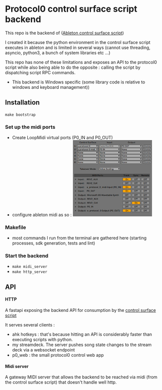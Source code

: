 # Protocol0 control surface script backend

This repo is the backend of ([Ableton control surface script](https://github.com/lebrunthibault/Protocol0-Ableton-Surface-Script))

I created it because the python environment in the control surface script executes in ableton and is limited in several
ways
(cannot use threading, asyncio, python3, a bunch of system libraries etc ...)

This repo has none of these limitations and exposes an API to the protocol0 script 
while also being able to do the opposite : 
calling the script by dispatching script RPC commands.

- This backend is Windows specific (some library code is relative to windows and keyboard management))

## Installation

`make bootstrap`

### Set up the midi ports
- Create LoopMidi virtual ports (P0_IN and P0_OUT)
- configure ableton midi as so :
    <img width="260px" src="https://raw.githubusercontent.com/lebrunthibault/Protocol-0-backend/master/doc/img/ableton_midi_config.PNG?sanitize=true" alt="ableton screenshot">

  
### Makefile
- most commands I run from the terminal are gathered here (starting processes, sdk generation, tests and lint)

### Start the backend
- `make midi_server`
- `make http_server`

## API

#### HTTP
A fastapi exposing the backend API for consumption by the [control surface script](https://github.com/lebrunthibault/Protocol0-Ableton-Surface-Script)

It serves several clients :
- ahk hotkeys : that's because hitting an API is considerably faster than executing scripts with python.
- my streamdeck. The server pushes song state changes to the stream deck via a websocket endpoint
- p0_web : the small protocol0 control web app 



#### Midi server
A gateway MIDI server that allows the backend to be reached via midi (from the control surface script) that doesn't handle well http.

